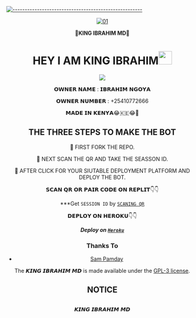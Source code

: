 [![-----------------------------------------------------](https://raw.githubusercontent.com/andreasbm/readme/master/assets/lines/colored.png)](#table-of-contents)
<p align="center">
    <a href="https://ibb.co/N6NMDtn"><img src="https://telegra.ph/file/748df8b3b52de9d1d25da.jpg" alt="01" border="0" /></a>
</p>


                     
                      
   <div align="center">
                      👑<b>KING IBRAHIM MD</b>👑</b>
  <div align="center">
</p>
</a>
<h1 align="center"><b>HEY I AM KING IBRAHIM</b><img src="https://media.giphy.com/media/hvRJCLFzcasrR4ia7z/giphy.gif" width="35"></h1>


<p align="center">
  <a href="https://github.com/DenverCoder1/readme-typing-svg"><img src="https://readme-typing-svg.herokuapp.com?font=Time+New+Roman&color=cyan&size=25&center=true&vCenter=true&width=600&height=100&lines=Assalamu+O+Alaikum+Warahmatullah..&hearts;++;Self-taught+Back-End+Developer,;Always+creating+best+bots,;My+Hobby+Is+to+deploy+WhatsApp+bots,;Active+Hacker/Ready+to+hacker+any+thing,;Love+to+learn+new+stuffs..<3"></a>
</p>
                       
                       
  𝗢𝗪𝗡𝗘𝗥 𝗡𝗔𝗠𝗘 : 𝗜𝗕𝗥𝗔𝗛𝗜𝗠 𝗡𝗚𝗢𝗬𝗔
                       
 𝗢𝗪𝗡𝗘𝗥 𝗡𝗨𝗠𝗕𝗘𝗥 : +25410772666
                       
  𝗠𝗔𝗗𝗘 𝗜𝗡 𝗞𝗘𝗡𝗬𝗔😂🇰🇪😂🤣 
  
## THE THREE STEPS TO MAKE THE BOT
	
📌 FIRST FORK THE REPO.

📌 NEXT SCAN THE QR AND TAKE THE SEASSON ID.

📌 AFTER CLICK FOR YOUR SIUTABLE DEPLOYMENT PLATFORM AND DEPLOY THE BOT.  

  
   𝗦𝗖𝗔𝗡 𝗤𝗥 𝗢𝗥 𝗣𝗔𝗜𝗥 𝗖𝗢𝗗𝗘 𝗢𝗡 𝗥𝗘𝗣𝗟𝗜𝗧👇👇


    
   ***Get `SESSION ID` by [`SCANING QR`](https://king-ibrahim-md-qr-code-c932a015796c.herokuapp.com/)                 
                         		 
   
   𝗗𝗘𝗣𝗟𝗢𝗬 𝗢𝗡 𝗛𝗘𝗥𝗢𝗞𝗨👇👇

    
***Deploy on [`Heroku`](https://dashboard.heroku.com/new?template=https://github.com/king-ibrahim-md/KING-IBRAHIM-GPT)*** 


### Thanks To
- [Sam Pamday](https://github.com/Sampandey001) 


The 𝙆𝙄𝙉𝙂 𝙄𝘽𝙍𝘼𝙃𝙄𝙈 𝙈𝘿 is made available under the [GPL-3 license](https://github.com/SuhailTechInfo/Suhail-Md/blob/main/LICENCE).


<h2 align="center">  NOTICE
</h2>
   
## 
𝙆𝙄𝙉𝙂 𝙄𝘽𝙍𝘼𝙃𝙄𝙈 𝙈𝘿




